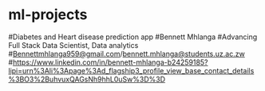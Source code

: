 # ml-projects
#Diabetes and Heart disease prediction app
#Bennett Mhlanga
#Advancing Full Stack Data Scientist, Data analytics
#Bennettmhlanga959@gmail.com/bennett.mhlanga@students.uz.ac.zw
#https://www.linkedin.com/in/bennett-mhlanga-b24259185?lipi=urn%3Ali%3Apage%3Ad_flagship3_profile_view_base_contact_details%3BO3%2BuhvuxQAGsNh9hhL0uSw%3D%3D
